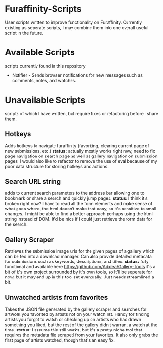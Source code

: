 # Furaffinity-Scripts
User scripts written to improve functionality on Furaffinity. Currently existing as seperate scripts, I may combine them into one overall useful script in the future.

# Available Scripts
scripts currently found in this repository

* Notifier - Sends browser notifications for new messages such as comments, notes, and watches.

# Unavailable Scripts
scripts of which I have written, but require fixes or refactoring before I share them.

## Hotkeys 
Adds hotkeys to navigate furaffinity (favoriting, clearing current page of new submissions, etc.) 
**status:** actually mostly works right now, need to fix page navigation on search page as well as gallery navigation on submission pages. I would also like to refactor to remove the use of eval because of my poor data structure for storing hotkeys and actions.

## Search URL string
adds to current search parameters to the address bar allowing one to bookmark or share a search and quickly jump pages.
**status:** I think it's broken right now? I have to read all the form elements and make sense of what goes where, the html doesn't make that easy, so it's sensitive to small changes. I might be able to find a better approach perhaps using the html string instead of DOM. It'd be nice if I could just retrieve the form data for the search.

## Gallery Scraper
Retrieves the submission image urls for the given pages of a gallery which can be fed into a download manager. Can also provide detailed metadata for submissions such as keywords, descriptions, and titles. 
**status:** fully functional and available here https://github.com/Adidea/Gallery-Tools it's a bit of it's own project surrounded by it's own tools, so It'll be seperate for now, but it may end up in this tool set eventually. Just needs streamlined a bit.

## Unwatched artists from favorites
Takes the JSON file generated by the gallery scraper and searches for artwork you favorited by artists not on your watch list. Handy for finding artists you forgot to watch or checking up on artists who had drawn something you liked, but the rest of the gallery didn't warrant a watch at the time.
**status:** I assume this still works, but it's a pretty niche tool that requires the metadata file scraped from your favorites. It also only grabs the first page of artists watched, though that's an easy fix.
